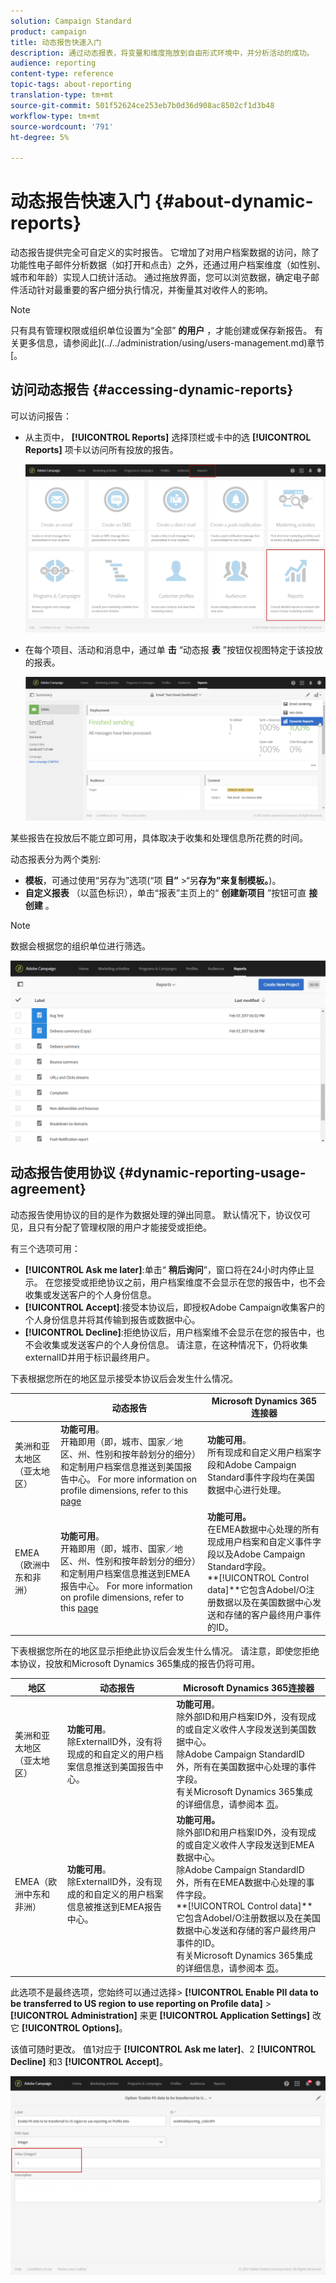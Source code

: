 ```yaml
---
solution: Campaign Standard
product: campaign
title: 动态报告快速入门
description: 通过动态报表，将变量和维度拖放到自由形式环境中，并分析活动的成功。
audience: reporting
content-type: reference
topic-tags: about-reporting
translation-type: tm+mt
source-git-commit: 501f52624ce253eb7b0d36d908ac8502cf1d3b48
workflow-type: tm+mt
source-wordcount: '791'
ht-degree: 5%

---
```



# 动态报告快速入门 {#about-dynamic-reports}

动态报告提供完全可自定义的实时报告。 它增加了对用户档案数据的访问，除了功能性电子邮件分析数据（如打开和点击）之外，还通过用户档案维度（如性别、城市和年龄）实现人口统计活动。 通过拖放界面，您可以浏览数据，确定电子邮件活动针对最重要的客户细分执行情况，并衡量其对收件人的影响。

>[!NOTE]
>
>只有具有管理权限或组织单位设置为“全部” **的用户** ，才能创建或保存新报告。 有关更多信息，请参阅此](../../administration/using/users-management.md)章节[。

## 访问动态报告 {#accessing-dynamic-reports}

可以访问报告：

* 从主页中， **[!UICONTROL Reports]** 选择顶栏或卡中的选 **[!UICONTROL Reports]** 项卡以访问所有投放的报告。

   ![](assets/campaign_reports_access.png)

* 在每个项目、活动和消息中，通过单 **击** “动态报 **表** ”按钮仅视图特定于该投放的报表。

   ![](assets/campaign_reports_description.png)

某些报告在投放后不能立即可用，具体取决于收集和处理信息所花费的时间。

动态报表分为两个类别:

* **模板**，可通过使用“另存为”选项(“项 **目”** >“另&#x200B;**存为”来复制模板。**)。
* **自定义报表** （以蓝色标识），单击“报表”主页上的“ **创建新项目** ”按钮可直 **接创建** 。

>[!NOTE]
>
>数据会根据您的组织单位进行筛选。

![](assets/dynamic_report_overview.png)

## 动态报告使用协议 {#dynamic-reporting-usage-agreement}

动态报告使用协议的目的是作为数据处理的弹出同意。 默认情况下，协议仅可见，且只有分配了管理权限的用户才能接受或拒绝。

有三个选项可用：

* **[!UICONTROL Ask me later]**:单击“ **稍后询问**”，窗口将在24小时内停止显示。 在您接受或拒绝协议之前，用户档案维度不会显示在您的报告中，也不会收集或发送客户的个人身份信息。
* **[!UICONTROL Accept]**:接受本协议后，即授权Adobe Campaign收集客户的个人身份信息并将其传输到报告或数据中心。
* **[!UICONTROL Decline]**:拒绝协议后，用户档案维不会显示在您的报告中，也不会收集或发送客户的个人身份信息。 请注意，在这种情况下，仍将收集externalID并用于标识最终用户。

下表根据您所在的地区显示接受本协议后会发生什么情况。

|  | 动态报告 | Microsoft Dynamics 365连接器 |
|---|---|---|
| 美洲和亚太地区（亚太地区） | **功能可用**。 <br>开箱即用（即，城市、国家／地区、州、性别和按年龄划分的细分）和定制用户档案信息推送到美国报告中心。 For more information on profile dimensions, refer to this [page](../../reporting/using/list-of-components-.md) | **功能可用**。 <br>所有现成和自定义用户档案字段和Adobe Campaign Standard事件字段均在美国数据中心进行处理。 |
| EMEA（欧洲中东和非洲） | **功能可用**。 <br>开箱即用（即，城市、国家／地区、州、性别和按年龄划分的细分）和定制用户档案信息推送到EMEA报告中心。 For more information on profile dimensions, refer to this [page](../../reporting/using/list-of-components-.md) | **功能可用。** <br>在EMEA数据中心处理的所有现成用户档案和自定义事件字段以及Adobe Campaign Standard字段。 <br>**[!UICONTROL Control data]**它包含AdobeI/O注册数据以及在美国数据中心发送和存储的客户最终用户事件的ID。 |

下表根据您所在的地区显示拒绝此协议后会发生什么情况。 请注意，即使您拒绝本协议，投放和Microsoft Dynamics 365集成的报告仍将可用。

| 地区 | 动态报告 | Microsoft Dynamics 365连接器 |
|---|---|---|
| 美洲和亚太地区（亚太地区） | **功能可用**。 <br> 除ExternalID外，没有将现成的和自定义的用户档案信息推送到美国报告中心。 | **功能可用**。 <br>除外部ID和用户档案ID外，没有现成的或自定义收件人字段发送到美国数据中心。 <br>除Adobe Campaign StandardID外，所有在美国数据中心处理的事件字段。 <br>有关Microsoft Dynamics 365集成的详细信息，请参阅本 [页](../../integrating/using/working-with-campaign-standard-and-microsoft-dynamics-365.md)。 |
| EMEA（欧洲中东和非洲） | **功能可用**。 <br>除ExternalID外，没有现成的和自定义的用户档案信息被推送到EMEA报告中心。 | **功能可用。** <br>除外部ID和用户档案ID外，没有现成的或自定义收件人字段发送到EMEA数据中心。 <br>除Adobe Campaign StandardID外，所有在EMEA数据中心处理的事件字段。  <br>**[!UICONTROL Control data]**它包含AdobeI/O注册数据以及在美国数据中心发送和存储的客户最终用户事件的ID。<br>有关Microsoft Dynamics 365集成的详细信息，请参阅本 [页](../../integrating/using/working-with-campaign-standard-and-microsoft-dynamics-365.md)。 |

此选项不是最终选项，您始终可以通过选择> **[!UICONTROL Enable PII data to be transferred to US region to use reporting on Profile data]** > **[!UICONTROL Administration]** 来更 **[!UICONTROL Application Settings]** 改它 **[!UICONTROL Options]**。

该值可随时更改。 值1对应于 **[!UICONTROL Ask me later]**、2 **[!UICONTROL Decline]** 和3 **[!UICONTROL Accept]**。

![](assets/pii_window_2.png)
